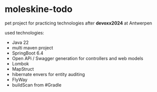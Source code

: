 # moleskine-todo
pet project for practicing technologies after **devoxx2024** at Antwerpen

used technologies:
- Java 22
- multi maven project
- SpringBoot 6.4
- Open APi / Swagger generation for controllers and web models
- Lombok
- MapStruct
- hibernate envers for entity auditing
- FlyWay
- buildScan from #Gradle
